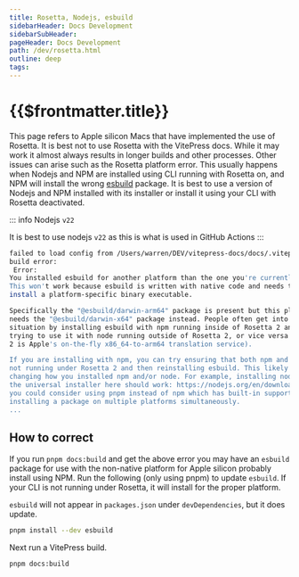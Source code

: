 ```yaml
---
title: Rosetta, Nodejs, esbuild
sidebarHeader: Docs Development
sidebarSubHeader:
pageHeader: Docs Development
path: /dev/rosetta.html
outline: deep
tags:
---
```


<PageHeader/>

# {{$frontmatter.title}}

This page refers to Apple silicon Macs that have implemented the use of Rosetta.
It is best not to use Rosetta with the VitePress docs. While it may work it
almost always results in longer builds and other processes. Other issues can
arise such as the Rosetta platform error. This usually happens when Nodejs and
NPM are installed using CLI running with Rosetta on, and NPM will install the
wrong [esbuild](https://esbuild.github.io/getting-started/) package. It is best
to use a version of Nodejs and NPM installed with its installer or install it
using your CLI with Rosetta deactivated.

::: info Nodejs `v22`

It is best to use nodejs `v22` as this is what is used in GitHub Actions :::

```sh
failed to load config from /Users/warren/DEV/vitepress-docs/docs/.vitepress/config.js
build error:
 Error:
You installed esbuild for another platform than the one you're currently using.
This won't work because esbuild is written with native code and needs to
install a platform-specific binary executable.

Specifically the "@esbuild/darwin-arm64" package is present but this platform
needs the "@esbuild/darwin-x64" package instead. People often get into this
situation by installing esbuild with npm running inside of Rosetta 2 and then
trying to use it with node running outside of Rosetta 2, or vice versa (Rosetta
2 is Apple's on-the-fly x86_64-to-arm64 translation service).

If you are installing with npm, you can try ensuring that both npm and node are
not running under Rosetta 2 and then reinstalling esbuild. This likely involves
changing how you installed npm and/or node. For example, installing node with
the universal installer here should work: https://nodejs.org/en/download/. Or
you could consider using pnpm instead of npm which has built-in support for
installing a package on multiple platforms simultaneously.
...
```

## How to correct

If you run `pnpm docs:build` and get the above error you may have an `esbuild`
package for use with the non-native platform for Apple silicon probably install
using NPM. Run the following (only using pnpm) to update `esbuild`. If your CLI
is not running under Rosetta, it will install for the proper platform.

`esbuild` will not appear in `packages.json` under `devDependencies`, but it
does update.

```sh
pnpm install --dev esbuild
```

Next run a VitePress build.

```sh
pnpm docs:build
```
